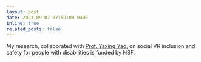 ```yaml
---
layout: post
date: 2023-09-07 07:59:00-0400
inline: true
related_posts: false
---
```


<i class="fa-solid fa-sack-dollar"></i> My research, collaborated with [Prof. Yaxing Yao](http://yaxingyao.com/), on social VR inclusion and safety for people with disabilities is funded by NSF.
